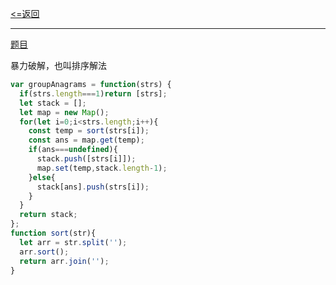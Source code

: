 [<=返回](./index.md)
<hr/>

[题目](https://leetcode.cn/problems/group-anagrams/)

暴力破解，也叫排序解法
```js
var groupAnagrams = function(strs) {
  if(strs.length===1)return [strs];
  let stack = [];
  let map = new Map();
  for(let i=0;i<strs.length;i++){
    const temp = sort(strs[i]);
    const ans = map.get(temp);
    if(ans===undefined){
      stack.push([strs[i]]);
      map.set(temp,stack.length-1);
    }else{
      stack[ans].push(strs[i]);
    }
  }
  return stack;
};
function sort(str){
  let arr = str.split('');
  arr.sort();
  return arr.join('');
}
```